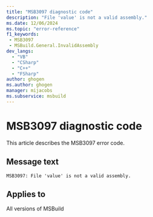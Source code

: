 ```yaml
---
title: "MSB3097 diagnostic code"
description: "File 'value' is not a valid assembly."
ms.date: 12/06/2024
ms.topic: "error-reference"
f1_keywords:
 - MSB3097
 - MSBuild.General.InvalidAssembly
dev_langs:
  - "VB"
  - "CSharp"
  - "C++"
  - "FSharp"
author: ghogen
ms.author: ghogen
manager: mijacobs
ms.subservice: msbuild
---
```


# MSB3097 diagnostic code

<!-- :::ErrorDefinitionDescription::: -->
<!-- :::editable-content name="introDescription"::: -->
This article describes the MSB3097 error code.
<!-- :::editable-content-end::: -->

## Message text

```output
MSB3097: File 'value' is not a valid assembly.
```

<!-- :::editable-content name="postOutputDescription"::: -->
<!--
{StrBegin="MSB3097: "}
-->
<!-- :::editable-content-end::: -->
<!-- :::ErrorDefinitionDescription-end::: -->

## Applies to

All versions of MSBuild
